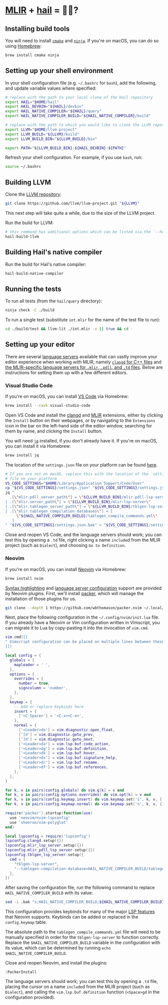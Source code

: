 # [MLIR](https://mlir.llvm.org) + [hail](https://hail.is) = 🚀🧬?


## Installing build tools

You will need to install [`cmake`](https://cmake.org/) and [`ninja`](https://ninja-build.org/).
If you're on macOS, you can do so using [Homebrew](https://brew.sh):

```sh
brew install cmake ninja
```


## Setting up your shell environment

In your shell configuration file (e.g. `~/.bashrc` for `bash`), add the following,
and update variable values where specified:

```sh
# replace with the path to your local clone of the Hail repository
export HAIL="$HOME/hail"
export HAIL_DEVBIN="${HAIL}/devbin"
export HAIL_NATIVE_COMPILER="${HAIL}/query"
export HAIL_NATIVE_COMPILER_BUILD="${HAIL_NATIVE_COMPILER}/build"

# replace with the path to which you would like to clone the LLVM repository
export LLVM="$HOME/llvm-project"
export LLVM_BUILD="${LLVM}/build"
export LLVM_BUILD_BIN="${LLVM_BUILD}/bin"

export PATH="${LLVM_BUILD_BIN}:${HAIL_DEVBIN}:${PATH}"
```

Refresh your shell configuration. For example, if you use `bash`, run:

```sh
source ~/.bashrc
```


## Building LLVM

Clone the [LLVM repository](https://github.com/llvm/llvm-project):

```sh
git clone https://github.com/llvm/llvm-project.git "${LLVM}"
```

This next step will take quite a while, due to the size of the LLVM project.

Run the build for LLVM:

```sh
# this command has additional options which can be listed via the `--help` flag
hail-build-llvm
```


## Building Hail's native compiler

Run the build for Hail's native compiler:

```sh
hail-build-native-compiler
```


## Running the tests

To run all tests (from the `hail/query` directory):

```sh
ninja check -C ./build
```

To run a single test (substitute `int.mlir` for the name of the test file to run):

```sh
cd ./build/test && llvm-lit ./int.mlir -v || true && cd -
```


## Setting up your editor

There are several [language servers](https://microsoft.github.io/language-server-protocol)
available that can vastly improve your editor experience when working with MLIR,
namely [`clangd` for C++ files](https://clangd.llvm.org) and [the MLIR-specific
language servers for `.mlir`, `.pdll`, and `.td` files](https://mlir.llvm.org/docs/Tools/MLIRLSP).
Below are instructions for setting them up with a few different editors.


### Visual Studio Code

If you're on macOS, you can install [VS Code](https://code.visualstudio.com/)
via Homebrew:

```sh
brew install --cask visual-studio-code
```

Open VS Code and install the
[clangd](https://marketplace.visualstudio.com/items?itemName=llvm-vs-code-extensions.vscode-clangd)
and [MLIR](https://marketplace.visualstudio.com/items?itemName=llvm-vs-code-extensions.vscode-mlir)
extensions, either by clicking the `Install` button on their webpages, or by
navigating to the `Extensions` icon in the bar on the left-hand side of the editor
window, searching for them by name, and clicking the `Install` button.

You will need [`jq`](https://stedolan.github.io/jq/) installed, if you don't
already have it. If you're on macOS, you can install it via Homebrew:

```sh
brew install jq
```

The location of the `settings.json` file on your platform can be found
[here](https://code.visualstudio.com/docs/getstarted/settings#_settings-file-locations).

```sh
# If you are not on macOS, replace this with the location of the `settings.json`
# file on your platform
VS_CODE_SETTINGS="$HOME/Library/Application Support/Code/User"
cp "${VS_CODE_SETTINGS}/settings.json" "${VS_CODE_SETTINGS}/settings.json.bak"
jq "                                 
  .[\"mlir.pdll_server_path\"] = \"${LLVM_BUILD_BIN}/mlir-pdll-lsp-server\" 
| .[\"mlir.server_path\"] = \"${LLVM_BUILD_BIN}/mlir-lsp-server\"
| .[\"mlir.tablegen_server_path\"] = \"${LLVM_BUILD_BIN}/tblgen-lsp-server\"
| .[\"mlir.tablegen_compilation_databases\"] = [
     \"${HAIL_NATIVE_COMPILER_BUILD}/tablegen_compile_commands.yml\"
   ]
" "${VS_CODE_SETTINGS}/settings.json.bak" > "${VS_CODE_SETTINGS}/settings.json"
```

Close and reopen VS Code, and the language servers should work; you can test this
by opening a `.td` file, right clicking a name `include`d from the MLIR project
(such as `Dialect`), and choosing `Go to Definition`.


### Neovim

If you're on macOS, you can install [Neovim](https://neovim.io/) via Homebrew:

```sh
brew install nvim
```

[Syntax highlighting](https://github.com/sheerun/vim-polyglot) and
[language server configuration](https://github.com/neovim/nvim-lspconfig) support
are provided by Neovim plugins. First, we'll install [packer](https://github.com/wbthomason/packer.nvim),
which will manage the installation of those plugins for us.

```sh
git clone --depth 1 https://github.com/wbthomason/packer.nvim ~/.local/share/nvim/site/pack/packer/start/packer.nvim
```

Next, place the following configuration in the `~/.config/nvim/init.lua` file. If you
already have a Neovim or Vim configuration written in Vimscript, you can migrate
it to Lua by copy-pasting it into the invocation of `vim.cmd`.

```lua
vim.cmd([[
" Vimscript configuration can be placed on multiple lines between these brackets
]])

local config = {
  globals = {
    mapleader = ' ',
  },
  options = {
    overrides = {
      number = true,
      signcolumn = 'number',
    },
  },
  keymap = {
    -- Add or replace keybinds here
    insert = {
      ['<C-Space>'] = '<C-x><C-o>',
    },
    normal = {
      ['<Leader>do'] = vim.diagnostic.open_float,
      ['[d'] = vim.diagnostic.goto_prev,
      [']d'] = vim.diagnostic.goto_next,
      ['<Leader>da'] = vim.lsp.buf.code_action,
      ['<Leader>dg'] = vim.lsp.buf.definition,
      ['<Leader>dk'] = vim.lsp.buf.hover,
      ['<Leader>ds'] = vim.lsp.buf.signature_help,
      ['<Leader>dr'] = vim.lsp.buf.rename,
      ['<Leader>df'] = vim.lsp.buf.references,
    },
  },
}

for k, v in pairs(config.globals) do vim.g[k] = v end
for k, v in pairs(config.options.overrides) do vim.opt[k] = v end
for k, v in pairs(config.keymap.insert) do vim.keymap.set('i', k, v, { noremap = true }) end
for k, v in pairs(config.keymap.normal) do vim.keymap.set('n', k, v, { noremap = true }) end

require('packer').startup(function(use)
  use 'neovim/nvim-lspconfig'
  use 'sheerun/vim-polyglot'
end)

local lspconfig = require('lspconfig')
lspconfig.clangd.setup({})
lspconfig.mlir_lsp_server.setup({})
lspconfig.mlir_pdll_lsp_server.setup({})
lspconfig.tblgen_lsp_server.setup({
  cmd = {
    "tblgen-lsp-server",
    "--tablegen-compilation-database=HAIL_NATIVE_COMPILER_BUILD/tablegen_compile_commands.yml",
  },
})
```

After saving the configuration file, run the following command to replace
`HAIL_NATIVE_COMPILER_BUILD` with its value:

```sh
sed -i .bak "s;HAIL_NATIVE_COMPILER_BUILD;${HAIL_NATIVE_COMPILER_BUILD};g" ~/.config/nvim/init.lua
```

This configuration provides keybinds for many of the major
[LSP features](https://neovim.io/doc/user/lsp.html#lsp-quickstart) that Neovim
supports. Keybinds can be added or replaced in the `config.keymap` table.

The absolute path to the `tablegen_compile_commands.yml` file will need to be
manually specified in order for the `tblgen-lsp-server` to function correctly.
Replace the `$HAIL_NATIVE_COMPILER_BUILD` variable in the configuration
with its value, which can be determined by running `echo $HAIL_NATIVE_COMPILER_BUILD`.

Close and reopen Neovim, and install the plugins:

```vim
:PackerInstall
```

The language servers should work; you can test this by opening a `.td` file,
placing the cursor on a name `include`d from the MLIR project (such as `Dialect`),
and calling the `vim.lsp.buf.definition` function (`<Space>gd` in the configuration provided).

